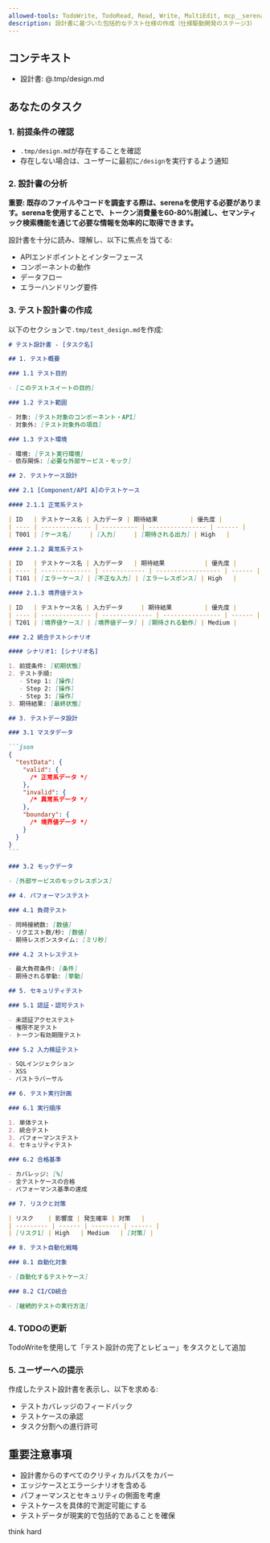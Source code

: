 ```yaml
---
allowed-tools: TodoWrite, TodoRead, Read, Write, MultiEdit, mcp__serena__find_file, mcp__serena__find_symbol, mcp__serena__list_memories, mcp__serena__search_for_pattern
description: 設計書に基づいた包括的なテスト仕様の作成（仕様駆動開発のステージ3）
---
```


## コンテキスト

- 設計書: @.tmp/design.md

## あなたのタスク

### 1. 前提条件の確認

- `.tmp/design.md`が存在することを確認
- 存在しない場合は、ユーザーに最初に`/design`を実行するよう通知

### 2. 設計書の分析

**重要: 既存のファイルやコードを調査する際は、serenaを使用する必要があります。serenaを使用することで、トークン消費量を60-80%削減し、セマンティック検索機能を通じて必要な情報を効率的に取得できます。**

設計書を十分に読み、理解し、以下に焦点を当てる:

- APIエンドポイントとインターフェース
- コンポーネントの動作
- データフロー
- エラーハンドリング要件

### 3. テスト設計書の作成

以下のセクションで`.tmp/test_design.md`を作成:

````markdown
# テスト設計書 - [タスク名]

## 1. テスト概要

### 1.1 テスト目的

- [このテストスイートの目的]

### 1.2 テスト範囲

- 対象: [テスト対象のコンポーネント・API]
- 対象外: [テスト対象外の項目]

### 1.3 テスト環境

- 環境: [テスト実行環境]
- 依存関係: [必要な外部サービス・モック]

## 2. テストケース設計

### 2.1 [Component/API A]のテストケース

#### 2.1.1 正常系テスト

| ID   | テストケース名 | 入力データ | 期待結果         | 優先度 |
| ---- | -------------- | ---------- | ---------------- | ------ |
| T001 | [ケース名]     | [入力]     | [期待される出力] | High   |

#### 2.1.2 異常系テスト

| ID   | テストケース名 | 入力データ   | 期待結果           | 優先度 |
| ---- | -------------- | ------------ | ------------------ | ------ |
| T101 | [エラーケース] | [不正な入力] | [エラーレスポンス] | High   |

#### 2.1.3 境界値テスト

| ID   | テストケース名 | 入力データ     | 期待結果         | 優先度 |
| ---- | -------------- | -------------- | ---------------- | ------ |
| T201 | [境界値ケース] | [境界値データ] | [期待される動作] | Medium |

### 2.2 統合テストシナリオ

#### シナリオ1: [シナリオ名]

1. 前提条件: [初期状態]
2. テスト手順:
   - Step 1: [操作]
   - Step 2: [操作]
   - Step 3: [操作]
3. 期待結果: [最終状態]

## 3. テストデータ設計

### 3.1 マスタデータ

```json
{
  "testData": {
    "valid": {
      /* 正常系データ */
    },
    "invalid": {
      /* 異常系データ */
    },
    "boundary": {
      /* 境界値データ */
    }
  }
}
```

### 3.2 モックデータ

- [外部サービスのモックレスポンス]

## 4. パフォーマンステスト

### 4.1 負荷テスト

- 同時接続数: [数値]
- リクエスト数/秒: [数値]
- 期待レスポンスタイム: [ミリ秒]

### 4.2 ストレステスト

- 最大負荷条件: [条件]
- 期待される挙動: [挙動]

## 5. セキュリティテスト

### 5.1 認証・認可テスト

- 未認証アクセステスト
- 権限不足テスト
- トークン有効期限テスト

### 5.2 入力検証テスト

- SQLインジェクション
- XSS
- パストラバーサル

## 6. テスト実行計画

### 6.1 実行順序

1. 単体テスト
2. 統合テスト
3. パフォーマンステスト
4. セキュリティテスト

### 6.2 合格基準

- カバレッジ: [%]
- 全テストケースの合格
- パフォーマンス基準の達成

## 7. リスクと対策

| リスク    | 影響度 | 発生確率 | 対策   |
| --------- | ------ | -------- | ------ |
| [リスク1] | High   | Medium   | [対策] |

## 8. テスト自動化戦略

### 8.1 自動化対象

- [自動化するテストケース]

### 8.2 CI/CD統合

- [継続的テストの実行方法]
````

### 4. TODOの更新

TodoWriteを使用して「テスト設計の完了とレビュー」をタスクとして追加

### 5. ユーザーへの提示

作成したテスト設計書を表示し、以下を求める:

- テストカバレッジのフィードバック
- テストケースの承認
- タスク分割への進行許可

## 重要注意事項

- 設計書からのすべてのクリティカルパスをカバー
- エッジケースとエラーシナリオを含める
- パフォーマンスとセキュリティの側面を考慮
- テストケースを具体的で測定可能にする
- テストデータが現実的で包括的であることを確保

think hard
